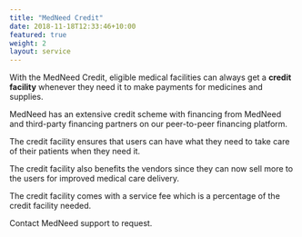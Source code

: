 ```yaml
---
title: "MedNeed Credit"
date: 2018-11-18T12:33:46+10:00
featured: true
weight: 2
layout: service
---
```


With the MedNeed Credit, eligible medical facilities can always get a **credit facility** whenever they need it to make payments for medicines and supplies.

MedNeed has an extensive credit scheme with financing from MedNeed and third-party financing partners on our peer-to-peer financing platform.

The credit facility ensures that users can have what they need to take care of their patients when they need it.

The credit facility also benefits the vendors since they can now sell more to the users for improved medical care delivery.

The credit facility comes with a service fee which is a percentage of the credit facility needed.

Contact MedNeed support to request.

